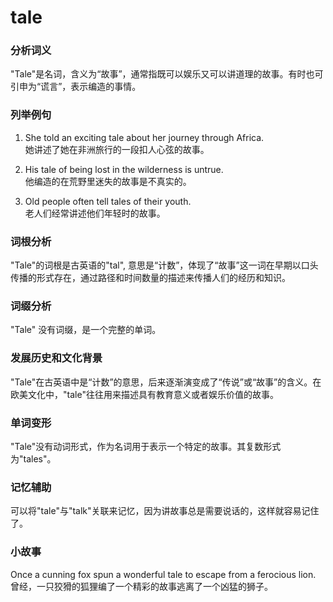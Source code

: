 # tale

### 分析词义

  

"Tale"是名词，含义为“故事”，通常指既可以娱乐又可以讲道理的故事。有时也可引申为“谎言”，表示编造的事情。

  

### 列举例句

  

1.  She told an exciting tale about her journey through Africa.  
    她讲述了她在非洲旅行的一段扣人心弦的故事。
    
      
    
2.  His tale of being lost in the wilderness is untrue.  
    他编造的在荒野里迷失的故事是不真实的。
    
      
    
3.  Old people often tell tales of their youth.  
    老人们经常讲述他们年轻时的故事。
    
      
    

  

### 词根分析

  

"Tale"的词根是古英语的"tal", 意思是“计数”，体现了“故事”这一词在早期以口头传播的形式存在，通过路径和时间数量的描述来传播人们的经历和知识。

  

### 词缀分析

  

"Tale" 没有词缀，是一个完整的单词。

  

### 发展历史和文化背景

  

"Tale"在古英语中是“计数”的意思，后来逐渐演变成了“传说”或“故事”的含义。在欧美文化中，"tale"往往用来描述具有教育意义或者娱乐价值的故事。

  

### 单词变形

  

"Tale"没有动词形式，作为名词用于表示一个特定的故事。其复数形式为"tales"。

  

### 记忆辅助

  

可以将"tale"与"talk"关联来记忆，因为讲故事总是需要说话的，这样就容易记住了。

  

### 小故事

  

Once a cunning fox spun a wonderful tale to escape from a ferocious lion.  
曾经，一只狡猾的狐狸编了一个精彩的故事逃离了一个凶猛的狮子。
